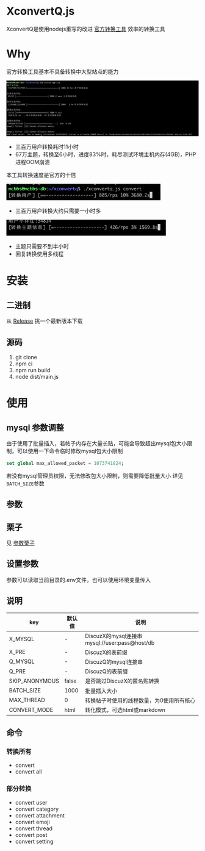 # XconvertQ.js

XconvertQ是使用nodejs重写的改进 [官方转换工具](https://discuz.com/docs/Discuzto.html) 效率的转换工具 

# Why

官方转换工具基本不具备转换中大型站点的能力

![xconvertq-php](doc/xconvertq-php.jpg)
 - 三百万用户转换耗时11小时
 - 67万主题，转换至6小时，进度83%时，耗尽测试环境主机内存(4GB)，PHP进程OOM崩溃

本工具转换速度是官方的十倍

![xconvertq.js](doc/xconvertq.js.png)
 - 三百万用户转换大约只需要一小时多

![thread](doc/xconvertq.js-thread.png)
 - 主题只需要不到半小时
 - 回复转换使用多线程

# 安装
## 二进制
从 [Release](https://github.com/mcbbs-official/xconvertq/releases) 挑一个最新版本下载

## 源码
1. git clone
2. npm ci
3. npm run build
4. node dist/main.js

# 使用

## mysql 参数调整
由于使用了批量插入，若帖子内存在大量长贴，可能会导致超出mysql包大小限制，可以使用一下命令临时修改mysql包大小限制
```sql 
set global max_allowed_packet = 1073741824;
```
若没有mysql管理员权限，无法修改包大小限制，则需要降低批量大小 详见 `BATCH_SIZE`参数

## 参数
## 栗子
见 [参数栗子](./.env.defaults)

## 设置参数
参数可以读取当前目录的.env文件，也可以使用环境变量传入

## 说明
|key|默认值|说明|
|---|---|---|
|X_MYSQL|-|DiscuzX的mysql连接串 mysql://user:pass@host/db
|X_PRE|-|DiscuzX的表前缀
|Q_MYSQL|-|DiscuzQ的mysql连接串
|Q_PRE|-|DiscuzQ的表前缀
|SKIP_ANONYMOUS|false|是否跳过DiscuzX的匿名贴转换
|BATCH_SIZE|1000|批量插入大小
|MAX_THREAD|0|转换帖子时使用的线程数量，为0使用所有核心
|CONVERT_MODE|html|转化模式，可选html或markdown

## 命令
###  转换所有
- convert
- convert all
### 部分转换
- convert user
- convert category
- convert attachment
- convert emoji
- convert thread
- convert post
- convert setting
